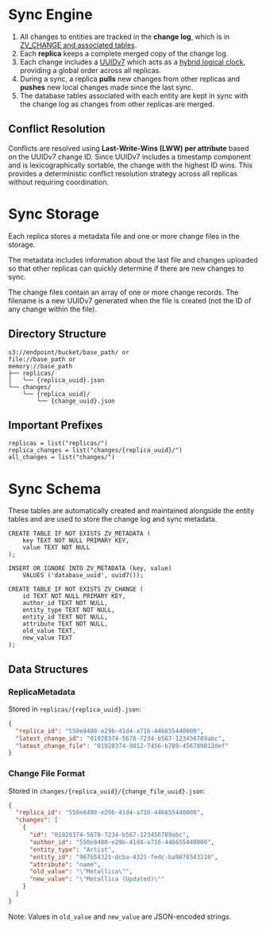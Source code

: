 # Sync Engine

1. All changes to entities are tracked in the **change log**, which is in [ZV_CHANGE and associated tables](#sync-schema).
2. Each **replica** keeps a complete merged copy of the change log.
3. Each change includes a [UUIDv7](https://datatracker.ietf.org/doc/html/draft-peabody-dispatch-new-uuid-format) which acts as a [hybrid logical clock](https://muratbuffalo.blogspot.com/2014/07/hybrid-logical-clocks.html), providing a global order across all replicas.
4. During a sync, a replica **pulls** new changes from other replicas and **pushes** new local changes made since the last sync.
5. The database tables associated with each entity are kept in sync with the change log as changes from other replicas are merged.

## Conflict Resolution

Conflicts are resolved using **Last-Write-Wins (LWW) per attribute** based on the UUIDv7 change ID. Since UUIDv7 includes a timestamp component and is lexicographically sortable, the change with the highest ID wins. This provides a deterministic conflict resolution strategy across all replicas without requiring coordination. 


# Sync Storage

Each replica stores a metadata file and one or more change files in the storage.

The metadata includes information about the last file and changes uploaded so that other replicas can quickly determine if there are new changes to sync.

The change files contain an array of one or more change records. The filename
is a new UUIDv7 generated when the file is created (not the ID of any change within the file).

## Directory Structure

```
s3://endpoint/bucket/base_path/ or
file://base_path or
memory://base_path
├── replicas/
│   └── {replica_uuid}.json
└── changes/
    └── {replica_uuid}/
        └── {change_uuid}.json
```

## Important Prefixes

```
replicas = list("replicas/")
replica_changes = list("changes/{replica_uuid}/")
all_changes = list("changes/")
```

# Sync Schema

These tables are automatically created and maintained alongside the entity tables and are used to store the change log and sync metadata.

```
CREATE TABLE IF NOT EXISTS ZV_METADATA (
	key TEXT NOT NULL PRIMARY KEY,
	value TEXT NOT NULL
);

INSERT OR IGNORE INTO ZV_METADATA (key, value) 
	VALUES ('database_uuid', uuid7());

CREATE TABLE IF NOT EXISTS ZV_CHANGE (
	id TEXT NOT NULL PRIMARY KEY,
	author_id TEXT NOT NULL,
	entity_type TEXT NOT NULL,
	entity_id TEXT NOT NULL,
	attribute TEXT NOT NULL,
	old_value TEXT,
	new_value TEXT
);
```

## Data Structures

### ReplicaMetadata
Stored in `replicas/{replica_uuid}.json`:
```json
{
  "replica_id": "550e8400-e29b-41d4-a716-446655440000",
  "latest_change_id": "01928374-5678-7234-b567-123456789abc",
  "latest_change_file": "01928374-9012-7456-b789-456789012def"
}
```

### Change File Format
Stored in `changes/{replica_uuid}/{change_file_uuid}.json`:
```json
{
  "replica_id": "550e8400-e29b-41d4-a716-446655440000",
  "changes": [
    {
      "id": "01928374-5678-7234-b567-123456789abc",
      "author_id": "550e8400-e29b-41d4-a716-446655440000",
      "entity_type": "Artist",
      "entity_id": "987654321-dcba-4321-fedc-ba9876543210",
      "attribute": "name",
      "old_value": "\"Metallica\"",
      "new_value": "\"Metallica (Updated)\""
    }
  ]
}
```

Note: Values in `old_value` and `new_value` are JSON-encoded strings.
